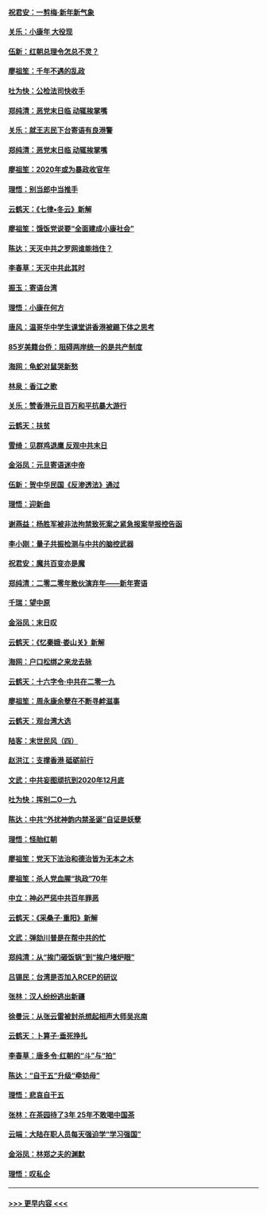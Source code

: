 #### [祝君安：一剪梅‧新年新气象](../pages/nsc993/n11776340.md?t=01090711) 
#### [关乐：小康年 大役现](../pages/nsc993/n11774213.md?t=01090711) 
#### [伍新：红朝总理令怎总不灵？](../pages/nsc993/n11770813.md?t=01090711) 
#### [廖祖笙：千年不遇的乱政](../pages/nsc993/n11770373.md?t=01090711) 
#### [吐为快：公检法司快收手](../pages/nsc993/n11770359.md?t=01090711) 
#### [郑纯清：恶党末日临 动辄挨掌嘴](../pages/nsc993/n11769912.md?t=01090711) 
#### [关乐：就王志民下台寄语有良港警](../pages/nsc993/n11769903.md?t=01090711) 
#### [郑纯清：恶党末日临 动辄挨掌嘴](../pages/nsc993/n11769356.md?t=01090711) 
#### [廖祖笙：2020年或为暴政收官年](../pages/nsc993/n11768216.md?t=01090711) 
#### [理悟：别当郎中当推手](../pages/nsc993/n11768243.md?t=01090711) 
#### [云鹤天：《七律▪冬云》新解](../pages/nsc993/n11768204.md?t=01090711) 
#### [廖祖笙：饿饭党说要“全面建成小康社会”](../pages/nsc993/n11767482.md?t=01090711) 
#### [陈达：天灭中共之罗网谁能挡住？](../pages/nsc993/n11767465.md?t=01090711) 
#### [李春草：天灭中共此其时](../pages/nsc993/n11767452.md?t=01090711) 
#### [振玉：寄语台湾](../pages/nsc993/n11767432.md?t=01090711) 
#### [理悟：小康在何方](../pages/nsc993/n11767394.md?t=01090711) 
#### [唐风：温哥华中学生课堂讲香港被踢下体之思考](../pages/nsc993/n11766848.md?t=01090711) 
#### [85岁美籍台侨：阻碍两岸统一的是共产制度](../pages/nsc993/n11765043.md?t=01090711) 
#### [海网：龟蛇对鼠哭新愁](../pages/nsc993/n11764895.md?t=01090711) 
#### [林泉：香江之歌](../pages/nsc993/n11764415.md?t=01090711) 
#### [关乐：赞香港元旦百万和平抗暴大游行](../pages/nsc993/n11764382.md?t=01090711) 
#### [云鹤天：扶贫](../pages/nsc993/n11764245.md?t=01090711) 
#### [雪绮：见群鸡退鹰  反观中共末日](../pages/nsc993/n11762112.md?t=01090711) 
#### [金浴凤：元旦寄语迷中帝](../pages/nsc993/n11761788.md?t=01090711) 
#### [伍新：贺中华民国《反渗透法》通过](../pages/nsc993/n11761994.md?t=01090711) 
#### [理悟：迎新曲](../pages/nsc993/n11761152.md?t=01090711) 
#### [谢燕益：杨胜军被非法拘禁致死案之紧急报案举报控告函](../pages/nsc993/n11756134.md?t=01090711) 
#### [李小刚：量子共振检测与中共的脑控武器](../pages/nsc993/n11754518.md?t=01090711) 
#### [祝君安：魔共百变亦是魔](../pages/nsc993/n11754469.md?t=01090711) 
#### [郑纯清：二零二零年散伙演弃年——新年寄语](../pages/nsc993/n11754195.md?t=01090711) 
#### [千瑞：望中原](../pages/nsc993/n11754159.md?t=01090711) 
#### [金浴凤：末日叹](../pages/nsc993/n11752359.md?t=01090711) 
#### [云鹤天：《忆秦娥‧娄山关》新解](../pages/nsc993/n11752348.md?t=01090711) 
#### [海网：户口松绑之来龙去脉](../pages/nsc993/n11752328.md?t=01090711) 
#### [云鹤天：十六字令‧中共在二零一九](../pages/nsc993/n11752305.md?t=01090711) 
#### [廖祖笙：周永康余孽在不断寻衅滋事](../pages/nsc993/n11751013.md?t=01090711) 
#### [云鹤天：观台湾大选](../pages/nsc993/n11751007.md?t=01090711) 
#### [陆客：末世民风（四）](../pages/nsc993/n11749203.md?t=01090711) 
#### [赵洪江：支撑香港 砥砺前行](../pages/nsc993/n11748482.md?t=01090711) 
#### [文武：中共妄图顽抗到2020年12月底](../pages/nsc993/n11748446.md?t=01090711) 
#### [吐为快：挥别二O一九](../pages/nsc993/n11748411.md?t=01090711) 
#### [陈达：中共“外扰神韵内禁圣诞”自证是妖孽](../pages/nsc993/n11748226.md?t=01090711) 
#### [理悟：怪胎红朝](../pages/nsc993/n11748206.md?t=01090711) 
#### [廖祖笙：党天下法治和德治皆为无本之木](../pages/nsc993/n11748135.md?t=01090711) 
#### [廖祖笙：杀人党血腥“执政”70年](../pages/nsc993/n11745144.md?t=01090711) 
#### [中立：神必严惩中共百年罪恶](../pages/nsc993/n11744970.md?t=01090711) 
#### [云鹤天：《采桑子‧重阳》新解](../pages/nsc993/n11744948.md?t=01090711) 
#### [文武：弹劾川普是在帮中共的忙](../pages/nsc993/n11744758.md?t=01090711) 
#### [郑纯清：从“挨门砸饭锅”到“挨户堵炉眼”](../pages/nsc993/n11744745.md?t=01090711) 
#### [吕锡民：台湾是否加入RCEP的研议](../pages/nsc993/n11744701.md?t=01090711) 
#### [张林：汉人纷纷逃出新疆](../pages/nsc993/n11743530.md?t=01090711) 
#### [徐曼沅：从张云雷被封杀想起相声大师吴兆南](../pages/nsc993/n11741816.md?t=01090711) 
#### [云鹤天：卜算子‧垂死挣扎](../pages/nsc993/n11739956.md?t=01090711) 
#### [李春草：唐多令‧红朝的“斗”与“拍”](../pages/nsc993/n11739830.md?t=01090711) 
#### [陈达：“自干五”升级“牵妨母”](../pages/nsc993/n11739724.md?t=01090711) 
#### [理悟：悲哀自干五](../pages/nsc993/n11739547.md?t=01090711) 
#### [张林：在茶园待了3年 25年不敢喝中国茶](../pages/nsc993/n11739240.md?t=01090711) 
#### [云端：大陆在职人员每天强迫学“学习强国”](../pages/nsc993/n11738735.md?t=01090711) 
#### [金浴凤：林郑之夫的渊默](../pages/nsc993/n11737735.md?t=01090711) 
#### [理悟：叹私企](../pages/nsc993/n11737715.md?t=01090711) 

----
#### [ >>> 更早内容 <<< ](../indexes/nsc993-earlier.md)
